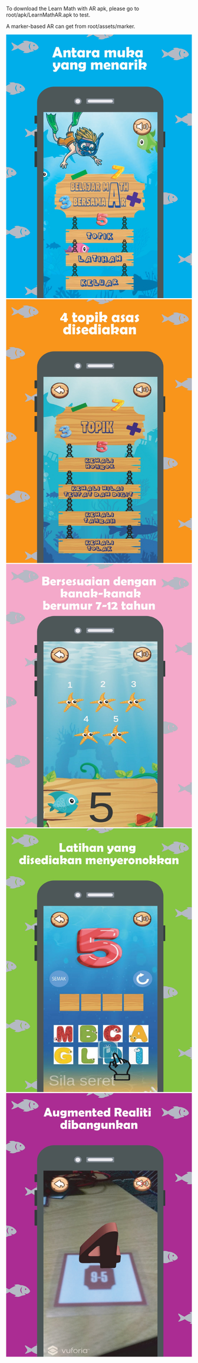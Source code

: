 ﻿To download the Learn Math with AR apk, please go to root/apk/LearnMathAR.apk to test.

A marker-based AR can get from root/assets/marker.

![Alt text](/Assets/preview-assets/preview-1.jpg)
![Alt text](/Assets/preview-assets/preview-2.jpg)
![Alt text](/Assets/preview-assets/preview-3.jpg)
![Alt text](/Assets/preview-assets/preview-4.jpg)
![Alt text](/Assets/preview-assets/preview-5.jpg)
